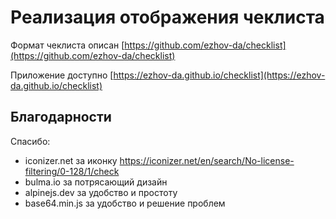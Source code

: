 # Реализация отображения чеклиста

Формат чеклиста описан [https://github.com/ezhov-da/checklist](https://github.com/ezhov-da/checklist)

Приложение доступно [https://ezhov-da.github.io/checklist](https://ezhov-da.github.io/checklist)

## Благодарности

Спасибо:

- iconizer.net за иконку https://iconizer.net/en/search/No-license-filtering/0-128/1/check
- bulma.io за потрясающий дизайн
- alpinejs.dev за удобство и простоту
- base64.min.js за удобство и решение проблем